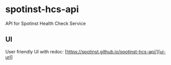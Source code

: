 # spotinst-hcs-api

API for Spotinst Health Check Service

## UI

User friendly UI with redoc: [https://spotinst.github.io/spotinst-hcs-api/][ui-url]


[ui-url]: https://spotinst.github.io/spotinst-hcs-api/

